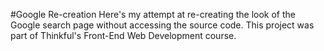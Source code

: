 #Google Re-creation
Here's my attempt at re-creating the look of the Google search page without accessing the source code. This project was part of Thinkful's Front-End Web Development course.